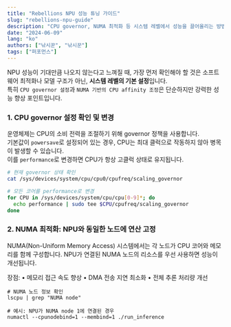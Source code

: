 ```yaml
---
title: "Rebellions NPU 성능 튜닝 가이드"
slug: "rebellions-npu-guide"
description: "CPU governor, NUMA 최적화 등 시스템 레벨에서 성능을 끌어올리는 방법"
date: "2024-06-09"
lang: "ko"
authors: ["낚시꾼", "낚시꾼"]
tags: ["퍼포먼스"]
---
```


NPU 성능이 기대만큼 나오지 않는다고 느껴질 때, 가장 먼저 확인해야 할 것은 소프트웨어 최적화나 모델 구조가 아닌, **시스템 레벨의 기본 설정**입니다.  
특히 `CPU governor 설정`과 `NUMA 기반의 CPU affinity 조정`은 단순하지만 강력한 성능 향상 포인트입니다.

### 1. CPU governor 설정 확인 및 변경

운영체제는 CPU의 소비 전력을 조절하기 위해 governor 정책을 사용합니다.  
기본값이 `powersave`로 설정되어 있는 경우, CPU는 최대 클럭으로 작동하지 않아 병목이 발생할 수 있습니다.  
이를 `performance`로 변경하면 CPU가 항상 고클럭 상태로 유지됩니다.

```bash
# 현재 governor 상태 확인
cat /sys/devices/system/cpu/cpu0/cpufreq/scaling_governor

# 모든 코어를 performance로 변경
for CPU in /sys/devices/system/cpu/cpu[0-9]*; do
  echo performance | sudo tee $CPU/cpufreq/scaling_governor
done
```

### 2. NUMA 최적화: NPU와 동일한 노드에 연산 고정

NUMA(Non-Uniform Memory Access) 시스템에서는 각 노드가 CPU 코어와 메모리를 함께 구성합니다.
NPU가 연결된 NUMA 노드의 리소스를 우선 사용하면 성능이 개선됩니다.

장점:
 • 메모리 접근 속도 향상
 • DMA 전송 지연 최소화
 • 전체 추론 처리량 개선

 ```
 # NUMA 노드 정보 확인
lscpu | grep "NUMA node"

# 예시: NPU가 NUMA node 1에 연결된 경우
numactl --cpunodebind=1 --membind=1 ./run_inference
```